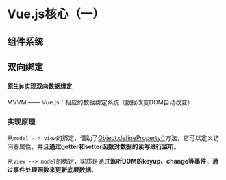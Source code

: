 # Vue.js核心（一）

## 组件系统

## 双向绑定

#### 原生js实现双向数据绑定

MVVM —— Vue.js：相应的数据绑定系统（数据改变DOM自动改变）

### 实现原理

从`model --> view`的绑定，借助了[Object.defineProperty()](https://developer.mozilla.org/zh-CN/docs/Web/JavaScript/Reference/Global_Objects/Object/defineProperty)方法，它可以定义访问器属性，并且**通过getter和setter函数对数据的读写进行监听**。

从`view --> model`的绑定，实质是通过**监听DOM的keyup、change等事件，通过事件处理函数来更新底层数据**。

